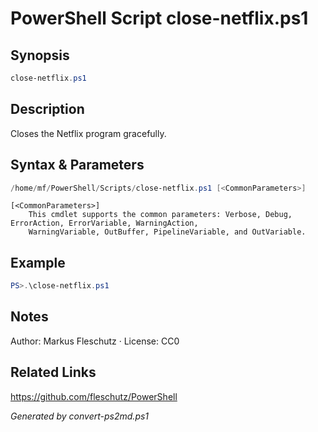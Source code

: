 # PowerShell Script close-netflix.ps1

## Synopsis
```powershell
close-netflix.ps1
```

## Description
Closes the Netflix program gracefully.

## Syntax & Parameters
```powershell
/home/mf/PowerShell/Scripts/close-netflix.ps1 [<CommonParameters>]
```

```
[<CommonParameters>]
    This cmdlet supports the common parameters: Verbose, Debug, ErrorAction, ErrorVariable, WarningAction, 
    WarningVariable, OutBuffer, PipelineVariable, and OutVariable.
```

## Example
```powershell
PS>.\close-netflix.ps1
```


## Notes
Author: Markus Fleschutz · License: CC0

## Related Links
https://github.com/fleschutz/PowerShell

*Generated by convert-ps2md.ps1*
